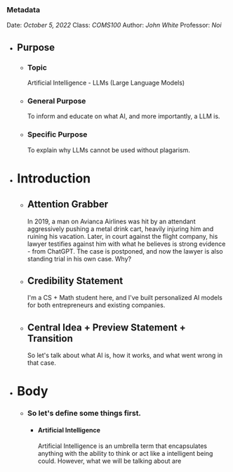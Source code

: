 ### Metadata
Date: *October 5, 2022*
Class: *COMS100*
Author: *John White*
Professor: *Noi*
- ## Purpose
	- ### Topic
	  Artificial Intelligence - LLMs (Large Language Models)
	- ### General Purpose
	  To inform and educate on what AI, and more importantly, a LLM is.
	- ### Specific Purpose
	  To explain why LLMs cannot be used without plagarism.
- # Introduction
	- ## Attention Grabber
	  In 2019, a man on Avianca Airlines was hit by an attendant aggressively pushing a metal drink cart, heavily injuring him and ruining his vacation. Later, in court against the flight company, his lawyer testifies against him with what he believes is strong evidence - from ChatGPT. The case is postponed, and now the lawyer is also standing trial in his own case. Why?
	- ## Credibility Statement
	  I'm a CS + Math student here, and I've built personalized AI models for both entrepreneurs and existing companies.
	- ## Central Idea + Preview Statement + Transition
	  So let's talk about what AI is, how it works, and what went wrong in that case.
- # Body
	- ### So let's define some things first.
		- #### Artificial Intelligence
		  Artificial Intelligence is an umbrella term that encapsulates anything with the ability to think or act like a intelligent being could. However, what we will be talking about are